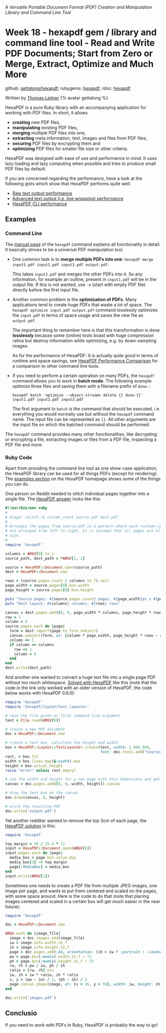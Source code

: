 _A Versatile Portable Document Format (PDF) Creation and Manipulation Library and Command Line Tool_


# Week 18 - hexapdf gem / library and command line tool - Read and Write PDF Documents; Start from Zero or Merge, Extract, Optimize and Much More  


github: [gettalong/hexapdf](https://github.com/gettalong/hexapdf),
rubygems: [hexapdf](https://rubygems.org/gems/hexapdf),
rdoc: [hexapdf](http://rubydoc.info/gems/hexapdf)


Written by [Thomas Leitner](https://rubygems.org/profiles/gettalong)  {% avatar gettalong %}



HexaPDF is a pure Ruby library with an accompanying application for working with PDF files.
In short, it allows

* **creating** new PDF files,
* **manipulating** existing PDF files,
* **merging** multiple PDF files into one,
* **extracting** meta information, text, images and files from PDF files,
* **securing** PDF files by encrypting them and
* **optimizing** PDF files for smaller file size or other criteria.

HexaPDF was designed with ease of use and performance in mind. It uses lazy loading and lazy computing when possible and tries to produce small PDF files by default.

If you are concerned regarding the performance, have a look at the following gists which show that HexaPDF performs quite well:

* [Raw text output performance](https://gist.github.com/gettalong/0d7c576064725774299cdf4d1a51d2b9)
* [Advanced text output (i.e. line wrapping) performance](https://gist.github.com/gettalong/8afae547ac3e50e9b8ce6c521a2a0eea)
* [HexaPDF CLI performance](https://gist.github.com/gettalong/8955ff5403fe7abb7bee)


## Examples


### Command Line  


The [manual page](https://hexapdf.gettalong.org/documentation/hexapdf.1.html) of the `hexapdf` command explains all functionality in detail. It basically strives to be a universal PDF manipulation tool.

* One common task is to **merge multiple PDFs into one**: `hexapdf merge input1.pdf input2.pdf input3.pdf output.pdf`.

  This takes `input1.pdf` and merges the other PDFs into it. So any information, for example an outline, present in `input1.pdf` will be in the output file. If this is not wanted, use `-e` (start with empty PDF file) directly before the first input file.

* Another common problem is the **optimization of PDFs**. Many applications tend to create huge PDFs that waste a lot of space. The `hexapdf optimize input.pdf output.pdf` command losslessly optimizes the `input.pdf` in terms of space usage and saves the new file as `output.pdf`.

  The important thing to remember here is that this transformation is done **losslessly** because some (online) tools boast with huge compression ratios but destroy information while optimizing, e.g. by down-sampling images.

  As for the performance of HexaPDF: It is actually quite good in terms of runtime and space savings, see [HexaPDF Performance Comparison](https://gist.github.com/gettalong/8955ff5403fe7abb7bee) for a comparison to other command line tools.

* If you need to perform a certain operation on many PDFs, the `hexapdf` command allows you to work in **batch mode**. The following example optimize three files and saving them with a filename prefix of `done-`:

  `hexapdf batch 'optimize --object-streams delete {} done-{}' input1.pdf input2.pdf input3.pdf`

  The first argument to `batch` is the command that should be executed, i.e. everything you would normally use but without the `hexapdf` command name. The input file can be represented as `{}`. All other arguments are the input file on which the batched command should be performed.

The `hexapdf` command provides many other functionalities, like decrypting or encrypting a file, extracting images or files from a PDF file, inspecting a PDF file and more.


### Ruby Code

Apart from providing the command line tool as one show-case application,
the HexaPDF library can be used for all things PDFs (except for rendering). The [examples section](https://hexapdf.gettalong.org/examples/index.html) on the HexaPDF homepage shows some of the things you can do.

One person on Reddit needed to stitch individual pages together into a single file. The [HexaPDF answer](https://www.reddit.com/r/pdf/comments/72wnkm/is_it_possible_to_stitch_hundreds_of_pages_into_a/) looks like this:

``` ruby
#!/usr/bin/env ruby
#
# Usage: stitch.rb column_count source.pdf dest.pdf
#
# Arranges the pages from source.pdf in a pattern where each +column_count+ pages
# are arranged from left to right. It is assumed that all pages are of the same
# size.
#
require 'hexapdf'

columns = ARGV[0].to_i
source_path, dest_path = *ARGV[1, 2]

source = HexaPDF::Document.open(source_path)
dest = HexaPDF::Document.new

rows = (source.pages.count / columns.to_f).ceil
page_width = source.pages[0].box.width
page_height = source.pages[0].box.height

puts "Source pages: #{source.pages.count} pages, #{page_width}pt x #{page_height}pt"
puts "Dest layout: #{columns} columns, #{rows} rows"

canvas = dest.pages.add([0, 0, page_width * columns, page_height * rows]).canvas
row = 1
column = 0
source.pages.each do |page|
  form = dest.import(page.to_form_xobject)
  canvas.xobject(form, at: [column * page_width, page_height * rows - row * page_height])
  column += 1
  if column == columns
    row += 1
    column = 0
  end
end
dest.write(dest_path)
```

And another one wanted to convert a huge text file into a single page PDF without too much whitespace. [Solved with HexaPDF](https://www.reddit.com/r/pdf/comments/6y5v0d/massive_txt_file_to_pdf_with_no_page_breaks_or/) like this (note that the code in the link only worked with an older version of HexaPDF, the code below works with HexaPDF 0.6.0):

``` ruby
require 'hexapdf'
require 'hexapdf/layout/text_layouter'

# read the file given as first command line argument
text = File.read(ARGV[0])

# create a new PDF document
doc = HexaPDF::Document.new

# create a text box, calculate the height and width
box = HexaPDF::Layout::TextLayouter.create(text, width: 1_000_000,
                                           font: doc.fonts.add("Courier"))
rest, = box.fit
width = box.lines.map(&:width).max
height = box.actual_height
raise "error" unless rest.empty?

# use the width and height for a new page with this dimensions and get the painting canvas
canvas = doc.pages.add([0, 0, width, height]).canvas

# draw the text box on the canvas
box.draw(canvas, 0, height)

# write the resulting PDF
doc.write('output.pdf')
```

Yet another redditer wanted to remove the top 3cm of each page, the [HexaPDF solution](https://www.reddit.com/r/pdf/comments/6q63mo/remove_top_3cm_from_a_pdf/) is this:

``` ruby
require 'hexapdf'

top_margin = 30 / 25.4 * 72
input = HexaPDF::Document.open(ARGV[0])
input.pages.each do |page|
  media_box = page.box.value.dup
  media_box[3] -= top_margin
  page[:MediaBox] = media_box
end
input.write(ARGV[1])
```

Sometimes one needs to create a PDF file from multiple JPEG images, one image per page, and wants to put them centered and scaled on the pages, with some space around. Here is the code to do that (note that placing images centered and scaled in a certain box will get much easier in the near future):

``` ruby
require 'hexapdf'

doc = HexaPDF::Document.new

ARGV.each do |image_file|
  image = doc.images.add(image_file)
  iw = image.info.width.to_f
  ih = image.info.height.to_f
  page = doc.pages.add(:A4, orientation: (ih > iw ? :portrait : :landscape))
  pw = page.box(:media).width.to_f - 72
  ph = page.box(:media).height.to_f - 72
  rw, rh = pw / iw, ph / ih
  ratio = [rw, rh].min
  iw, ih = iw * ratio, ih * ratio
  x, y = (pw - iw) / 2, (ph - ih) / 2
  page.canvas.image(image, at: [x + 36, y + 36], width: iw, height: ih)
end

doc.write('images.pdf')
```

## Conclusio

If you need to work with PDFs in Ruby, HexaPDF is probably the way to go!
